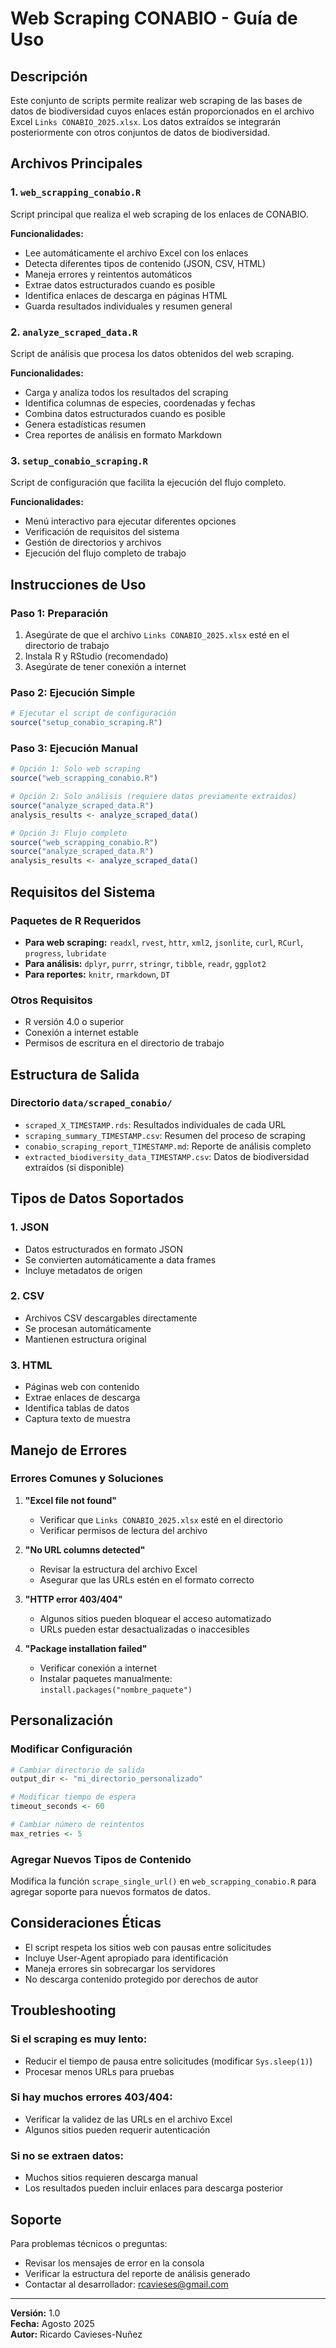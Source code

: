 # Web Scraping CONABIO - Guía de Uso

## Descripción
Este conjunto de scripts permite realizar web scraping de las bases de datos de biodiversidad cuyos enlaces están proporcionados en el archivo Excel `Links CONABIO_2025.xlsx`. Los datos extraídos se integrarán posteriormente con otros conjuntos de datos de biodiversidad.

## Archivos Principales

### 1. `web_scrapping_conabio.R`
Script principal que realiza el web scraping de los enlaces de CONABIO.

**Funcionalidades:**
- Lee automáticamente el archivo Excel con los enlaces
- Detecta diferentes tipos de contenido (JSON, CSV, HTML)
- Maneja errores y reintentos automáticos
- Extrae datos estructurados cuando es posible
- Identifica enlaces de descarga en páginas HTML
- Guarda resultados individuales y resumen general

### 2. `analyze_scraped_data.R`
Script de análisis que procesa los datos obtenidos del web scraping.

**Funcionalidades:**
- Carga y analiza todos los resultados del scraping
- Identifica columnas de especies, coordenadas y fechas
- Combina datos estructurados cuando es posible
- Genera estadísticas resumen
- Crea reportes de análisis en formato Markdown

### 3. `setup_conabio_scraping.R`
Script de configuración que facilita la ejecución del flujo completo.

**Funcionalidades:**
- Menú interactivo para ejecutar diferentes opciones
- Verificación de requisitos del sistema
- Gestión de directorios y archivos
- Ejecución del flujo completo de trabajo

## Instrucciones de Uso

### Paso 1: Preparación
1. Asegúrate de que el archivo `Links CONABIO_2025.xlsx` esté en el directorio de trabajo
2. Instala R y RStudio (recomendado)
3. Asegúrate de tener conexión a internet

### Paso 2: Ejecución Simple
```r
# Ejecutar el script de configuración
source("setup_conabio_scraping.R")
```

### Paso 3: Ejecución Manual
```r
# Opción 1: Solo web scraping
source("web_scrapping_conabio.R")

# Opción 2: Solo análisis (requiere datos previamente extraídos)
source("analyze_scraped_data.R")
analysis_results <- analyze_scraped_data()

# Opción 3: Flujo completo
source("web_scrapping_conabio.R")
source("analyze_scraped_data.R")
analysis_results <- analyze_scraped_data()
```

## Requisitos del Sistema

### Paquetes de R Requeridos
- **Para web scraping:** `readxl`, `rvest`, `httr`, `xml2`, `jsonlite`, `curl`, `RCurl`, `progress`, `lubridate`
- **Para análisis:** `dplyr`, `purrr`, `stringr`, `tibble`, `readr`, `ggplot2`
- **Para reportes:** `knitr`, `rmarkdown`, `DT`

### Otros Requisitos
- R versión 4.0 o superior
- Conexión a internet estable
- Permisos de escritura en el directorio de trabajo

## Estructura de Salida

### Directorio `data/scraped_conabio/`
- `scraped_X_TIMESTAMP.rds`: Resultados individuales de cada URL
- `scraping_summary_TIMESTAMP.csv`: Resumen del proceso de scraping
- `conabio_scraping_report_TIMESTAMP.md`: Reporte de análisis completo
- `extracted_biodiversity_data_TIMESTAMP.csv`: Datos de biodiversidad extraídos (si disponible)

## Tipos de Datos Soportados

### 1. JSON
- Datos estructurados en formato JSON
- Se convierten automáticamente a data frames
- Incluye metadatos de origen

### 2. CSV
- Archivos CSV descargables directamente
- Se procesan automáticamente
- Mantienen estructura original

### 3. HTML
- Páginas web con contenido
- Extrae enlaces de descarga
- Identifica tablas de datos
- Captura texto de muestra

## Manejo de Errores

### Errores Comunes y Soluciones

1. **"Excel file not found"**
   - Verificar que `Links CONABIO_2025.xlsx` esté en el directorio
   - Verificar permisos de lectura del archivo

2. **"No URL columns detected"**
   - Revisar la estructura del archivo Excel
   - Asegurar que las URLs estén en el formato correcto

3. **"HTTP error 403/404"**
   - Algunos sitios pueden bloquear el acceso automatizado
   - URLs pueden estar desactualizadas o inaccesibles

4. **"Package installation failed"**
   - Verificar conexión a internet
   - Instalar paquetes manualmente: `install.packages("nombre_paquete")`

## Personalización

### Modificar Configuración
```r
# Cambiar directorio de salida
output_dir <- "mi_directorio_personalizado"

# Modificar tiempo de espera
timeout_seconds <- 60

# Cambiar número de reintentos
max_retries <- 5
```

### Agregar Nuevos Tipos de Contenido
Modifica la función `scrape_single_url()` en `web_scrapping_conabio.R` para agregar soporte para nuevos formatos de datos.

## Consideraciones Éticas

- El script respeta los sitios web con pausas entre solicitudes
- Incluye User-Agent apropiado para identificación
- Maneja errores sin sobrecargar los servidores
- No descarga contenido protegido por derechos de autor

## Troubleshooting

### Si el scraping es muy lento:
- Reducir el tiempo de pausa entre solicitudes (modificar `Sys.sleep(1)`)
- Procesar menos URLs para pruebas

### Si hay muchos errores 403/404:
- Verificar la validez de las URLs en el archivo Excel
- Algunos sitios pueden requerir autenticación

### Si no se extraen datos:
- Muchos sitios requieren descarga manual
- Los resultados pueden incluir enlaces para descarga posterior

## Soporte

Para problemas técnicos o preguntas:
- Revisar los mensajes de error en la consola
- Verificar la estructura del reporte de análisis generado
- Contactar al desarrollador: rcavieses@gmail.com

---

**Versión:** 1.0  
**Fecha:** Agosto 2025  
**Autor:** Ricardo Cavieses-Nuñez
